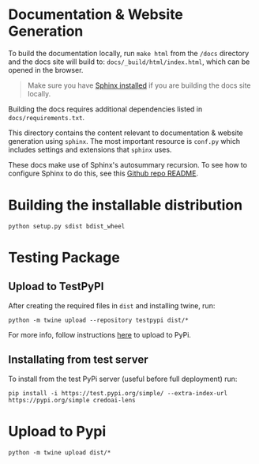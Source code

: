# Documentation & Website Generation

To build the documentation locally, run `make html` from the `/docs` directory and the docs site will build to: `docs/_build/html/index.html`, which can be opened in the browser.
> Make sure you have [Sphinx installed](https://www.sphinx-doc.org/en/master/usage/installation.html) if you are building the docs site locally.

Building the docs requires additional dependencies listed in `docs/requirements.txt`.

This directory contains the content relevant to documentation & website
generation using `sphinx`. The most important resource is `conf.py` which
includes settings and extensions that `sphinx` uses.

These docs make use of Sphinx's autosummary recursion.
To see how to configure Sphinx to do this, see this [Github repo README](https://github.com/JamesALeedham/Sphinx-Autosummary-Recursion).



# Building the installable distribution
```
python setup.py sdist bdist_wheel
```

# Testing Package
## Upload to TestPyPI
After creating the required files in `dist` and installing twine, run:
```
python -m twine upload --repository testpypi dist/*
```
For more info, follow instructions [here](https://packaging.python.org/en/latest/tutorials/packaging-projects/) to upload to PyPi.

## Installating from test server
To install from the test PyPi server (useful before full deployment) run:
```
pip install -i https://test.pypi.org/simple/ --extra-index-url https://pypi.org/simple credoai-lens
```

# Upload to Pypi
```
python -m twine upload dist/*
```